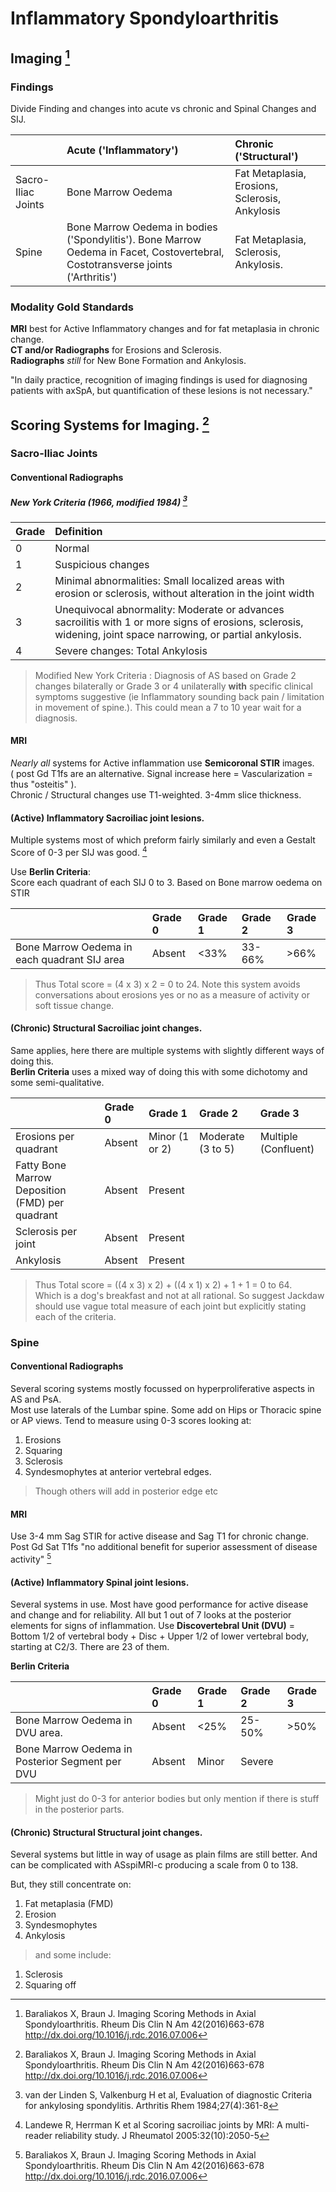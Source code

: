 # Inflammatory Spondyloarthritis

## Imaging [^Baraliakos2016]

[^Baraliakos2016]: Baraliakos X, Braun J. Imaging Scoring Methods in Axial Spondyloarthritis. Rheum Dis Clin N Am 42(2016)663-678 http://dx.doi.org/10.1016/j.rdc.2016.07.006

### Findings

Divide Finding and changes into acute vs chronic and Spinal Changes and SIJ. 

| | Acute ('Inflammatory') | Chronic ('Structural') | 
|:---|:---|:---|
| Sacro-Iliac Joints | Bone Marrow Oedema | Fat Metaplasia,  Erosions,  Sclerosis,  Ankylosis |
| Spine | Bone Marrow Oedema in bodies ('Spondylitis').   Bone Marrow Oedema in Facet, Costovertebral, Costotransverse joints ('Arthritis') | Fat Metaplasia,  Sclerosis,  Ankylosis.  | 


### Modality Gold Standards 
**MRI** best for Active Inflammatory changes and for fat metaplasia in chronic change.  
**CT and/or Radiographs** for Erosions and Sclerosis.  
**Radiographs** *still* for New Bone Formation and Ankylosis. 

"In daily practice, recognition of imaging findings is used for diagnosing patients with axSpA, but quantification of these lesions is not necessary."  

## Scoring Systems for Imaging. [^Baraliakos2016]

### Sacro-Iliac Joints 

#### Conventional Radiographs  

##### New York Criteria (1966, modified 1984) [^van der Linden1984]
[^van der Linden1984]: van der Linden S, Valkenburg H et al, Evaluation of diagnostic Criteria for ankylosing spondylitis. Arthritis Rhem 1984;27(4):361-8 

| Grade | Definition |
|:---|:---|
| 0 | Normal |
| 1 | Suspicious changes | 
| 2 | Minimal abnormalities: Small localized areas with erosion or sclerosis, without alteration in the joint width |
| 3 | Unequivocal abnormality: Moderate or advances sacroilitis with 1 or more signs of erosions, sclerosis, widening, joint space narrowing, or partial ankylosis. |
| 4 | Severe changes: Total Ankylosis |

> Modified New York Criteria : Diagnosis of AS based on Grade 2 changes bilaterally or Grade 3 or 4 unilaterally **with** specific clinical symptoms suggestive (ie Inflammatory sounding back pain / limitation in movement of spine.). This could mean a 7 to 10 year wait for a diagnosis.

#### MRI 

*Nearly all* systems for Active inflammation use **Semicoronal STIR** images.  
( post Gd T1fs are an alternative. Signal increase here = Vascularization = thus "osteitis" ).  
Chronic / Structural changes use T1-weighted. 
3-4mm slice thickness.  

#### (Active) Inflammatory Sacroiliac joint lesions.  

Multiple systems most of which preform fairly similarly and even a Gestalt Score of 0-3 per SIJ was good. [^LandeweRB2005]
[^LandeweRB2005]: Landewe R, Herrman K et al Scoring sacroiliac joints by MRI: A multi-reader reliability study. J Rheumatol 2005:32(10):2050-5

Use **Berlin Criteria**:  
Score each quadrant of each SIJ 0 to 3. Based on Bone marrow oedema on STIR 

|  | Grade 0 | Grade 1 | Grade 2 | Grade 3 | 
|:---|:---|:---|:---|:---|
Bone Marrow Oedema in each quadrant SIJ area | Absent | <33% | 33-66% | >66% | 
> Thus Total score = (4 x 3) x 2 = 0 to 24.
> Note this system avoids conversations about erosions yes or no as a measure of activity or soft tissue change.

#### (Chronic) Structural Sacroiliac joint changes.     

Same applies, here there are multiple systems with slightly different ways of doing this.  
**Berlin Criteria** uses a mixed way of doing this with some dichotomy and some semi-qualitative.

|  | Grade 0 | Grade 1 | Grade 2 | Grade 3 | 
|:---|:---|:---|:---|:---|
Erosions per quadrant | Absent | Minor (1 or 2) | Moderate (3 to 5) | Multiple (Confluent) |
Fatty Bone Marrow Deposition (FMD) per quadrant | Absent | Present |  
Sclerosis per joint | Absent | Present |
Ankylosis | Absent | Present |
> Thus Total score = ((4 x 3) x 2) + ((4 x 1) x 2) + 1 + 1 = 0 to 64.  
> Which is a dog's breakfast and not at all rational.
> So suggest Jackdaw should use vague total measure of each joint but explicitly stating each of the criteria.  

### Spine 

#### Conventional Radiographs  

Several scoring systems mostly focussed on hyperproliferative aspects in AS and PsA.  
Most use laterals of the Lumbar spine. Some add on Hips or Thoracic spine or AP views. 
Tend to measure using 0-3 scores looking at: 
1. Erosions
2. Squaring 
3. Sclerosis 
4. Syndesmophytes at anterior vertebral edges. 
> Though others will add in posterior edge etc  

#### MRI  

Use 3-4 mm Sag STIR for active disease and Sag T1 for chronic change. 
Post Gd Sat T1fs "no additional benefit for superior assessment of disease activity" [^Baraliakos2016]


#### (Active) Inflammatory Spinal joint lesions. 

Several systems in use. Most have good performance for active disease and change and for reliability.
All but 1 out of 7 looks at the posterior elements for signs of inflammation.
Use **Discovertebral Unit (DVU)** = Bottom 1/2 of vertebral body + Disc + Upper 1/2 of lower vertebral body, starting at C2/3. There are 23 of them.

**Berlin Criteria**  

|  | Grade 0 | Grade 1 | Grade 2 | Grade 3 | 
|:---|:---|:---|:---|:---|
Bone Marrow Oedema in DVU area. | Absent | <25% | 25-50% | >50% |  
Bone Marrow Oedema in Posterior Segment per DVU | Absent | Minor | Severe |
> Might just do 0-3 for anterior bodies but only mention if there is stuff in the posterior parts. 


#### (Chronic) Structural Structural joint changes.

Several systems but little in way of usage as plain films are still better.
And can be complicated with ASspiMRI-c producing a scale from 0 to 138. 

But, they still concentrate on:  
1. Fat metaplasia (FMD)
1. Erosion 
1. Syndesmophytes
1. Ankylosis 
> and some include: 
1. Sclerosis
1. Squaring off

